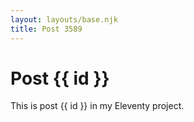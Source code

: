 ```yaml
---
layout: layouts/base.njk
title: Post 3589
---
```


# Post {{ id }}

This is post {{ id }} in my Eleventy project.
